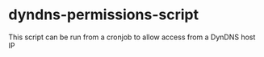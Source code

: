 # dyndns-permissions-script
This script can be run from a cronjob to allow access from a DynDNS host IP
